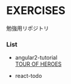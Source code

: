 # EXERCISES

勉強用リポジトリ


### List

- angular2-tutorial  
  [TOUR OF HEROES](https://angular.io/docs/ts/latest/tutorial/)

- react-todo
